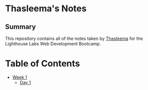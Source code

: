 # Thasleema's Notes
## Summary 

This repository contains all of the notes taken by [Thasleema](https://github.com/thasleemafathima) for the Lighthouse Labs Web Development Bootcamp.


# Table of Contents

* [Week 1](/Week_1)
  * [Day 1](/Week_1/Day_1)


